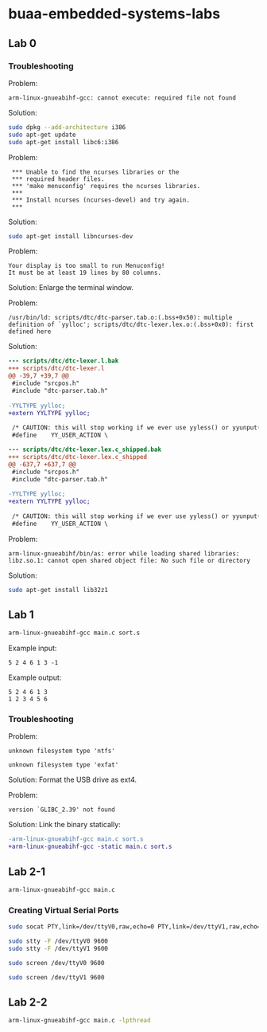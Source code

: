 # buaa-embedded-systems-labs

## Lab 0

### Troubleshooting

Problem:

```plaintext
arm-linux-gnueabihf-gcc: cannot execute: required file not found
```

Solution:

```sh
sudo dpkg --add-architecture i386
sudo apt-get update
sudo apt-get install libc6:i386
```

Problem:

```plaintext
 *** Unable to find the ncurses libraries or the
 *** required header files.
 *** 'make menuconfig' requires the ncurses libraries.
 *** 
 *** Install ncurses (ncurses-devel) and try again.
 *** 
```

Solution:

```sh
sudo apt-get install libncurses-dev
```

Problem:

```plaintext
Your display is too small to run Menuconfig!
It must be at least 19 lines by 80 columns.
```

Solution: Enlarge the terminal window.

Problem:

```plaintext
/usr/bin/ld: scripts/dtc/dtc-parser.tab.o:(.bss+0x50): multiple definition of `yylloc'; scripts/dtc/dtc-lexer.lex.o:(.bss+0x0): first defined here
```

Solution:

```patch
--- scripts/dtc/dtc-lexer.l.bak
+++ scripts/dtc/dtc-lexer.l
@@ -39,7 +39,7 @@
 #include "srcpos.h"
 #include "dtc-parser.tab.h"
 
-YYLTYPE yylloc;
+extern YYLTYPE yylloc;
 
 /* CAUTION: this will stop working if we ever use yyless() or yyunput() */
 #define	YY_USER_ACTION \
```

```patch
--- scripts/dtc/dtc-lexer.lex.c_shipped.bak
+++ scripts/dtc/dtc-lexer.lex.c_shipped
@@ -637,7 +637,7 @@
 #include "srcpos.h"
 #include "dtc-parser.tab.h"
 
-YYLTYPE yylloc;
+extern YYLTYPE yylloc;
 
 /* CAUTION: this will stop working if we ever use yyless() or yyunput() */
 #define	YY_USER_ACTION \
```

Problem:

```plaintext
arm-linux-gnueabihf/bin/as: error while loading shared libraries: libz.so.1: cannot open shared object file: No such file or directory
```

Solution:

```sh
sudo apt-get install lib32z1
```

## Lab 1

```sh
arm-linux-gnueabihf-gcc main.c sort.s
```

Example input:

```plaintext
5 2 4 6 1 3 -1
```

Example output:

```plaintext
5 2 4 6 1 3
1 2 3 4 5 6
```

### Troubleshooting

Problem:

```plaintext
unknown filesystem type 'ntfs'
```

```plaintext
unknown filesystem type 'exfat'
```

Solution: Format the USB drive as ext4.

Problem:

```plaintext
version `GLIBC_2.39' not found
```

Solution: Link the binary statically:

```patch
-arm-linux-gnueabihf-gcc main.c sort.s
+arm-linux-gnueabihf-gcc -static main.c sort.s
```

## Lab 2-1

```sh
arm-linux-gnueabihf-gcc main.c
```

### Creating Virtual Serial Ports

```sh
sudo socat PTY,link=/dev/ttyV0,raw,echo=0 PTY,link=/dev/ttyV1,raw,echo=0
```

```sh
sudo stty -F /dev/ttyV0 9600
sudo stty -F /dev/ttyV1 9600
```

```sh
sudo screen /dev/ttyV0 9600
```

```sh
sudo screen /dev/ttyV1 9600
```

## Lab 2-2

```sh
arm-linux-gnueabihf-gcc main.c -lpthread
```
